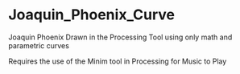 # Joaquin_Phoenix_Curve
Joaquin Phoenix Drawn in the Processing Tool using only math and parametric curves

Requires the use of the Minim tool in Processing for Music to Play
